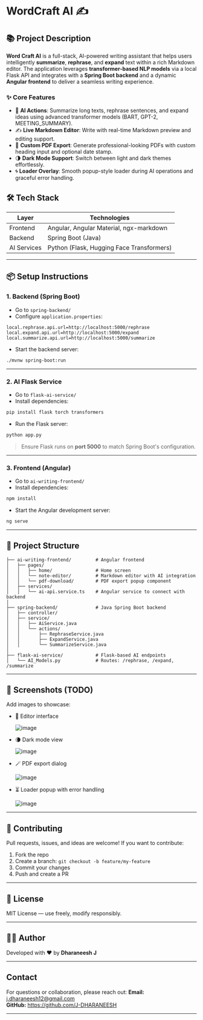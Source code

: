 # WordCraft AI ✍️

## 📚 Project Description

**Word Craft AI** is a full-stack, AI-powered writing assistant that helps users intelligently **summarize**, **rephrase**, and **expand** text within a rich Markdown editor. The application leverages **transformer-based NLP models** via a local Flask API and integrates with a **Spring Boot backend** and a dynamic **Angular frontend** to deliver a seamless writing experience.

### ✨ Core Features

* 🧠 **AI Actions**: Summarize long texts, rephrase sentences, and expand ideas using advanced transformer models (BART, GPT-2, MEETING\_SUMMARY).
* ✍️ **Live Markdown Editor**: Write with real-time Markdown preview and editing support.
* 📄 **Custom PDF Export**: Generate professional-looking PDFs with custom heading input and optional date stamp.
* 🌗 **Dark Mode Support**: Switch between light and dark themes effortlessly.
* 🌀 **Loader Overlay**: Smooth popup-style loader during AI operations and graceful error handling.


## 🛠️ Tech Stack

| Layer       | Technologies                                    |
|-------------|-------------------------------------------------|
| Frontend    | Angular, Angular Material, ngx-markdown         |
| Backend     | Spring Boot (Java)                              |
| AI Services | Python (Flask, Hugging Face Transformers)       |

---

## 📦 Setup Instructions

### 1. Backend (Spring Boot)

- Go to `spring-backend/`
- Configure `application.properties`:

```properties
local.rephrase.api.url=http://localhost:5000/rephrase
local.expand.api.url=http://localhost:5000/expand
local.summarize.api.url=http://localhost:5000/summarize
````

* Start the backend server:

```bash
./mvnw spring-boot:run
```

---

### 2. AI Flask Service

* Go to `flask-ai-service/`
* Install dependencies:

```bash
pip install flask torch transformers
```

* Run the Flask server:

```bash
python app.py
```

> Ensure Flask runs on **port 5000** to match Spring Boot's configuration.

---

### 3. Frontend (Angular)

* Go to `ai-writing-frontend/`
* Install dependencies:

```bash
npm install
```

* Start the Angular development server:

```bash
ng serve
```

---

## 📁 Project Structure

```
├── ai-writing-frontend/         # Angular frontend
│   ├── pages/
│   │   ├── home/                # Home screen
│   │   └── note-editor/         # Markdown editor with AI integration
│   │   └── pdf-download/        # PDF export popup component
│   ├── services/
│   │   └── ai-api.service.ts    # Angular service to connect with backend
│
├── spring-backend/              # Java Spring Boot backend
│   ├── controller/
│   ├── service/
│   │   ├── AiService.java
│   │   └── actions/
│   │       ├── RephraseService.java
│   │       ├── ExpandService.java
│   │       └── SummarizeService.java
│
├── flask-ai-service/            # Flask-based AI endpoints
│   └── AI_Models.py             # Routes: /rephrase, /expand, /summarize
```

---

## 📸 Screenshots (TODO)

Add images to showcase:

* 📝 Editor interface
  
  ![image](https://github.com/user-attachments/assets/84bc99f3-8c2a-47f3-a051-68442de556ac)


* 🌘 Dark mode view
  
  ![image](https://github.com/user-attachments/assets/e167d3be-7454-445a-9069-a0b6145a1577)


* 🪄 PDF export dialog
  
  ![image](https://github.com/user-attachments/assets/a40c569e-da1f-4634-abb9-d9e93ffb6a6f)


* ⏳ Loader popup with error handling
  
  ![image](https://github.com/user-attachments/assets/2f38f220-740c-408f-922e-69e2d3b16b9a)


---

## 🤝 Contributing

Pull requests, issues, and ideas are welcome!
If you want to contribute:

1. Fork the repo
2. Create a branch: `git checkout -b feature/my-feature`
3. Commit your changes
4. Push and create a PR

---

## 📃 License

MIT License — use freely, modify responsibly.

---

## 👨‍💻 Author

Developed with ❤️ by **Dharaneesh J**

---

## Contact

For questions or collaboration, please reach out:
**Email:** j.dharaneesh12@gmail.com<br>
**GitHub:** https://github.com/J-DHARANEESH

---
